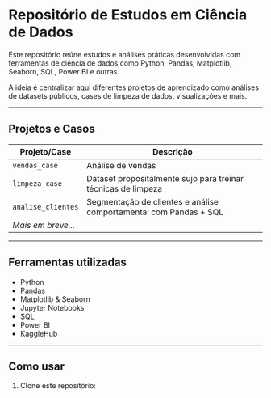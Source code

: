 #  Repositório de Estudos em Ciência de Dados

Este repositório reúne estudos e análises práticas desenvolvidas com ferramentas de ciência de dados como Python, Pandas, Matplotlib, Seaborn, SQL, Power BI e outras.

A ideia é centralizar aqui diferentes projetos de aprendizado como análises de datasets públicos, cases de limpeza de dados, visualizações e mais.

---

##  Projetos e Casos

| Projeto/Case        | Descrição                                                              |
|---------------------|------------------------------------------------------------------------|
| `vendas_case`        | Análise de vendas       
| `limpeza_case`       | Dataset propositalmente sujo para treinar técnicas de limpeza         |
| `analise_clientes`   | Segmentação de clientes e análise comportamental com Pandas + SQL     |
| _Mais em breve..._   |                                                                      |

---

##  Ferramentas utilizadas
- Python
- Pandas
- Matplotlib & Seaborn
- Jupyter Notebooks
- SQL
- Power BI
- KaggleHub

---

##  Como usar
1. Clone este repositório:
